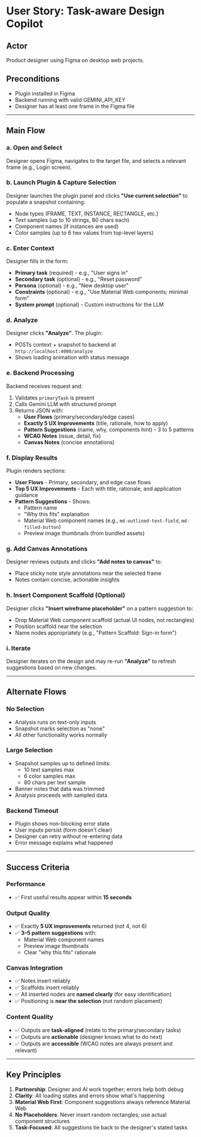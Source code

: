 # User Story: Task-aware Design Copilot

## Actor
Product designer using Figma on desktop web projects.

## Preconditions
- Plugin installed in Figma
- Backend running with valid GEMINI_API_KEY
- Designer has at least one frame in the Figma file

---

## Main Flow

### a. Open and Select
Designer opens Figma, navigates to the target file, and selects a relevant frame (e.g., Login screen).

### b. Launch Plugin & Capture Selection
Designer launches the plugin panel and clicks **"Use current selection"** to populate a snapshot containing:
- Node types (FRAME, TEXT, INSTANCE, RECTANGLE, etc.)
- Text samples (up to 10 strings, 80 chars each)
- Component names (if instances are used)
- Color samples (up to 6 hex values from top-level layers)

### c. Enter Context
Designer fills in the form:
- **Primary task** (required) - e.g., "User signs in"
- **Secondary task** (optional) - e.g., "Reset password"
- **Persona** (optional) - e.g., "New desktop user"
- **Constraints** (optional) - e.g., "Use Material Web components; minimal form"
- **System prompt** (optional) - Custom instructions for the LLM

### d. Analyze
Designer clicks **"Analyze"**. The plugin:
- POSTs context + snapshot to backend at `http://localhost:4000/analyze`
- Shows loading animation with status message

### e. Backend Processing
Backend receives request and:
1. Validates `primaryTask` is present
2. Calls Gemini LLM with structured prompt
3. Returns JSON with:
   - **User Flows** (primary/secondary/edge cases)
   - **Exactly 5 UX Improvements** (title, rationale, how to apply)
   - **Pattern Suggestions** (name, why, components hint) - 3 to 5 patterns
   - **WCAG Notes** (issue, detail, fix)
   - **Canvas Notes** (concise annotations)

### f. Display Results
Plugin renders sections:
- **User Flows** - Primary, secondary, and edge case flows
- **Top 5 UX Improvements** - Each with title, rationale, and application guidance
- **Pattern Suggestions** - Shows:
  - Pattern name
  - "Why this fits" explanation
  - Material Web component names (e.g., `md-outlined-text-field`, `md-filled-button`)
  - Preview image thumbnails (from bundled assets)

### g. Add Canvas Annotations
Designer reviews outputs and clicks **"Add notes to canvas"** to:
- Place sticky note style annotations near the selected frame
- Notes contain concise, actionable insights

### h. Insert Component Scaffold (Optional)
Designer clicks **"Insert wireframe placeholder"** on a pattern suggestion to:
- Drop Material Web component scaffold (actual UI nodes, not rectangles)
- Position scaffold near the selection
- Name nodes appropriately (e.g., "Pattern Scaffold: Sign-in form")

### i. Iterate
Designer iterates on the design and may re-run **"Analyze"** to refresh suggestions based on new changes.

---

## Alternate Flows

### No Selection
- Analysis runs on text-only inputs
- Snapshot marks selection as "none"
- All other functionality works normally

### Large Selection
- Snapshot samples up to defined limits:
  - 10 text samples max
  - 6 color samples max
  - 80 chars per text sample
- Banner notes that data was trimmed
- Analysis proceeds with sampled data

### Backend Timeout
- Plugin shows non-blocking error state
- User inputs persist (form doesn't clear)
- Designer can retry without re-entering data
- Error message explains what happened

---

## Success Criteria

### Performance
- ✅ First useful results appear within **15 seconds**

### Output Quality
- ✅ Exactly **5 UX improvements** returned (not 4, not 6)
- ✅ **3–5 pattern suggestions** with:
  - Material Web component names
  - Preview image thumbnails
  - Clear "why this fits" rationale

### Canvas Integration
- ✅ Notes insert reliably
- ✅ Scaffolds insert reliably
- ✅ All inserted nodes are **named clearly** (for easy identification)
- ✅ Positioning is **near the selection** (not random placement)

### Content Quality
- ✅ Outputs are **task-aligned** (relate to the primary/secondary tasks)
- ✅ Outputs are **actionable** (designer knows what to do next)
- ✅ Outputs are **accessible** (WCAG notes are always present and relevant)

---

## Key Principles
1. **Partnership**: Designer and AI work together; errors help both debug
2. **Clarity**: All loading states and errors show what's happening
3. **Material Web First**: Component suggestions always reference Material Web
4. **No Placeholders**: Never insert random rectangles; use actual component structures
5. **Task-Focused**: All suggestions tie back to the designer's stated tasks
